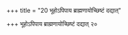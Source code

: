 +++
title = "20 भूहोऽपिपाय ब्राह्मणायोच्छिष्टं दद्यात्"

+++
भूहोऽपिपाय ब्राह्मणायोच्छिष्टं दद्यात् २०